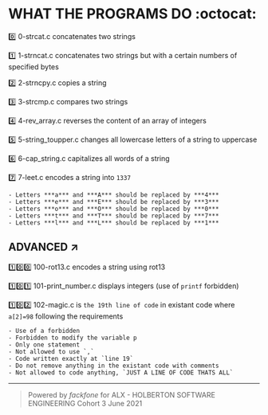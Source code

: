 # WHAT THE PROGRAMS DO :octocat:

:zero: 0-strcat.c concatenates two strings

:one: 1-strncat.c concatenates two strings but with a certain numbers of specified bytes

:two: 2-strncpy.c copies a string

:three: 3-strcmp.c compares two strings

:four: 4-rev_array.c reverses the content of an array of integers

:five: 5-string_toupper.c changes all lowercase letters of a string to uppercase

:six: 6-cap_string.c capitalizes all words of a string

:seven: 7-leet.c encodes a string into `1337`
```
- Letters ***a*** and ***A*** should be replaced by ***4***
- Letters ***e*** and ***E*** should be replaced by ***3***
- Letters ***o*** and ***O*** should be replaced by ***0***
- Letters ***t*** and ***T*** should be replaced by ***7***
- Letters ***l*** and ***L*** should be replaced by ***1***
```

## ADVANCED ↗️

:one::zero::zero: 100-rot13.c encodes a string using rot13

:one::zero::one: 101-print_number.c displays integers (use of `printf` forbidden)

:one::zero::two: 102-magic.c is `the 19th line of code` in existant code where `a[2]=98` following the requirements
```
- Use of a forbidden
- Forbidden to modify the variable p
- Only one statement
- Not allowed to use `,`
- Code written exactly at `line 19`
- Do not remove anything in the existant code with comments
- Not allowed to code anything, `JUST A LINE OF CODE THATS ALL`
```


******************************************************************************************************
> Powered by *fackfone* for ALX - HOLBERTON SOFTWARE ENGINEERING Cohort 3 June 2021

